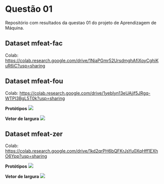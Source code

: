 # Questão 01
Repositório com resultados da questao 01 do projeto de Aprendizagem de Máquina.

## Dataset mfeat-fac
Colab: https://colab.research.google.com/drive/1NjaPGmr52UrsdmghAfiXoyCghiKuR6iC?usp=sharing

## Dataset mfeat-fou
Colab: https://colab.research.google.com/drive/1yebIyn13eUAjjf5JRgq-WTPI3BgL5T0k?usp=sharing

**Protótipos**
<img src="figures/s g.png">

**Vetor de largura**
<img src="figures/s fou.png">

## Dataset mfeat-zer
Colab: https://colab.research.google.com/drive/1kd2qrPH6bQFKrJsYu0XqHff1EXhO6Ypp?usp=sharing

**Protótipos**
<img src="figures/g zer.png">

**Vetor de largura**
<img src="figures/s zer.png">
